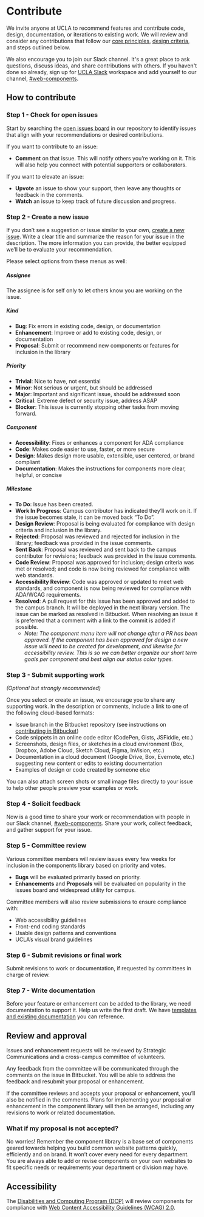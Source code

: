# Contribute

We invite anyone at UCLA to recommend features and contribute code, design, documentation, or iterations to existing work. We will review and consider any contributions that follow our [core principles](/build/%!CurrentVersion%!/docs/index.html), [design criteria](/build/%!CurrentVersion%!/docs/contribute/design-criteria.html), and steps outlined below.

We also encourage you to join our Slack channel. It's a great place to ask questions, discuss ideas, and share contributions with others. If you haven't done so already, sign up for [UCLA Slack](http://ucla.slack.com) workspace and add yourself to our channel, [#web-components](https://ucla.slack.com/archives/G01KJ3GJKHS).

## How to contribute

### Step 1 - Check for open issues

Start by searching the [open issues board](https://bitbucket.org/uclaucomm/ucla-bruin-components/issues?status=new&status=open) in our repository to identify issues that align with your recommendations or desired contributions.

If you want to contribute to an issue:

- **Comment** on that issue. This will notify others you’re working on it. This will also help you connect with potential supporters or collaborators.

If you want to elevate an issue:

- **Upvote** an issue to show your support, then leave any thoughts or feedback in the comments.
- **Watch** an issue to keep track of future discussion and progress.

### Step 2 - Create a new issue

If you don’t see a suggestion or issue similar to your own, [create a new issue](https://bitbucket.org/uclaucomm/ucla-bruin-components/issues/new). Write a clear title and summarize the reason for your issue in the description. The more information you can provide, the better equipped we’ll be to evaluate your recommendation.

Please select options from these menus as well:

##### Assignee
The assignee is for self only to let others know you are working on the issue.

##### Kind
- **Bug**: Fix errors in existing code, design, or documentation
- **Enhancement**: Improve or add to existing code, design, or documentation
- **Proposal**: Submit or recommend new components or features for inclusion in the library

##### Priority
- **Trivial**: Nice to have, not essential
- **Minor**: Not serious or urgent, but should be addressed
- **Major**: Important and significant issue, should be addressed soon
- **Critical**: Extreme defect or security issue, address ASAP
- **Blocker**: This issue is currently stopping other tasks from moving forward.

##### Component
- **Accessibility**: Fixes or enhances a component for ADA compliance
- **Code**: Makes code easier to use, faster, or more secure
- **Design**: Makes design more usable, extensible, user centered, or brand compliant
- **Documentation**: Makes the instructions for components more clear, helpful, or concise

##### Milestone
- **To Do**: Issue has been created.
- **Work In Progress**: Campus contributor has indicated they’ll work on it. If the issue becomes stale, it can be moved back “To Do”.
- **Design Review**: Proposal is being evaluated for compliance with design criteria and inclusion in the library.
- **Rejected**: Proposal was reviewed and rejected for inclusion in the library; feedback was provided in the issue comments.
- **Sent Back**: Proposal was reviewed and sent back to the campus contributor for revisions; feedback was provided in the issue comments.
- **Code Review**: Proposal was approved for inclusion; design criteria was met or resolved; and code is now being reviewed for compliance with web standards.
- **Accessibility Review**: Code was approved or updated to meet web standards, and component is now being reviewed for compliance with ADA/WCAG requirements.
- **Resolved**: A pull request for this issue has been approved and added to the campus branch. It will be deployed in the next library version. The issue can be marked as resolved in Bitbucket. When resolving an issue it is preferred that a comment with a link to the commit is added if possible.
    - *Note: The component menu item will not change after a PR has been approved. If the component has been approved for design a new issue will need to be created for development, and likewise for accessibility review. This is so we can better organize our short term goals per component and best align our status color types.*

### Step 3 - Submit supporting work
*(Optional but strongly recommended)*

Once you select or create an issue, we encourage you to share any supporting work. In the description or comments, include a link to one of the following cloud-based formats:

- Issue branch in the Bitbucket repository (see instructions on [contributing in Bitbucket](https://bitbucket.org/uclaucomm/ucla-bruin-components/src/ee9b8157ffb1f6ab84a72864f1a294d5b241f7a9/docs/contributors/howToContribute.md))
- Code snippets in an online code editor (CodePen, Gists, JSFiddle, etc.)
- Screenshots, design files, or sketches in a cloud environment (Box, Dropbox, Adobe Cloud, Sketch Cloud, Figma, InVision, etc.)
- Documentation in a cloud document (Google Drive, Box, Evernote, etc.) suggesting new content or edits to existing documentation
- Examples of design or code created by someone else

You can also attach screen shots or small image files directly to your issue to help other people preview your examples or work.

### Step 4 - Solicit feedback

Now is a good time to share your work or recommendation with people in our Slack channel, [#web-components](https://ucla.slack.com/archives/G01KJ3GJKHS). Share your work, collect feedback, and gather support for your issue.


### Step 5 - Committee review

Various committee members will review issues every few weeks for inclusion in the components library based on priority and votes.

- **Bugs** will be evaluated primarily based on priority.
- **Enhancements** and **Proposals** will be evaluated on popularity in the issues board and widespread utility for campus.

Committee members will also review submissions to ensure compliance with:

- Web accessibility guidelines
- Front-end coding standards
- Usable design patterns and conventions
- UCLA’s visual brand guidelines


### Step 6 - Submit revisions or final work

Submit revisions to work or documentation, if requested by committees in charge of review.


### Step 7 - Write documentation

Before your feature or enhancement can be added to the library, we need documentation to support it. Help us write the first draft. We have [templates and existing documentation](/build/%!CurrentVersion%!/docs/component-guidelines/documentation-templates/component-documentation-template-1.html) you can reference.

## Review and approval

Issues and enhancement requests will be reviewed by Strategic Communications and a cross-campus committee of volunteers.

Any feedback from the committee will be communicated through the comments on the issue in Bitbucket. You will be able to address the feedback and resubmit your proposal or enhancement.

If the committee reviews and accepts your proposal or enhancement, you’ll also be notified in the comments. Plans for implementing your proposal or enhancement in the component library will then be arranged, including any revisions to work or related documentation.

### What if my proposal is not accepted?

No worries! Remember the component library is a base set of components geared towards helping you build common website patterns quickly, efficiently and on brand. It won’t cover every need for every department. You are always able to add or revise components on your own websites to fit specific needs or requirements your department or division may have.

## Accessibility

The [Disabilities and Computing Program (DCP)](https://dcp.ucla.edu/) will review components for compliance with [Web Content Accessibility Guidelines (WCAG) 2.0](https://www.w3.org/WAI/standards-guidelines/wcag/).
